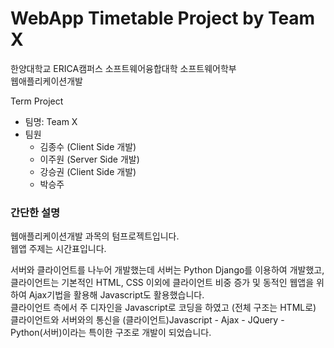 # WebApp Timetable Project by Team X
한양대학교 ERICA캠퍼스 소프트웨어융합대학 소프트웨어학부    
웹애플리케이션개발
        
Term Project
- 팀명: Team X
- 팀원
  - 김종수 (Client Side 개발)
  - 이주원 (Server Side 개발)
  - 강승권 (Client Side 개발)
  - 박승주

### 간단한 설명
웹애플리케이션개발 과목의 텀프로젝트입니다.    
웹앱 주제는 시간표입니다.    
    
서버와 클라이언트를 나누어 개발했는데 서버는 Python Django를 이용하여 개발했고, 클라이언트는 기본적인 HTML, CSS 이외에 클라이언트 비중 증가 및 동적인 웹앱을 위하여 Ajax기법을 활용해 Javascript도 활용했습니다.    
클라이언트 측에서 주 디자인을 Javascript로 코딩을 하였고 (전체 구조는 HTML로)    
클라이언트와 서버와의 통신을 (클라이언트)Javascript - Ajax - JQuery - Python(서버)이라는 특이한 구조로 개발이 되었습니다.
